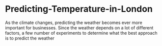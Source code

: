 # Predicting-Temperature-in-London
As the climate changes, predicting the weather becomes ever more important for businesses. Since the weather depends on a lot of different factors, a few number of experiments to determine what the best approach is to predict the weather
